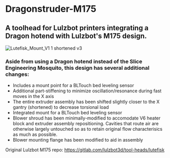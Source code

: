 # Dragonstruder-M175
## A toolhead for Lulzbot printers integrating a Dragon hotend with Lulzbot's M175 design. 
![Lutefisk_Mount_V1 1 shortened v3](https://user-images.githubusercontent.com/9275860/139970008-00dd18af-af3f-45a9-8469-1fdec433dd3b.png)

### Aside from using a Dragon hotend instead of the Slice Engineering Mosquito, this design has several additional changes:
* Includes a mount point for a BLTouch bed leveling sensor
* Additional part-stiffening to minimize oscillation/resonance during fast moves in the X axis
* The entire extruder assembly has been shifted slightly closer to the X gantry (shortened) to decrease torsional load
* Integrated mount for a BLTouch bed leveling sensor
* Blower shroud has been minimally-modified to accomodate V6 heater block and extruder assembly repositioning. Cavities that route air are otherwise largely untouched so as to retain original flow characterisics as much as possible.   
* Blower mounting flange has been modified to aid in assembly 

Original Lulzbot M175 repo: https://gitlab.com/lulzbot3d/tool-heads/lutefisk
